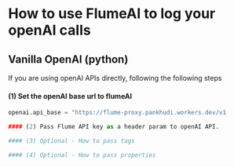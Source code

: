 # How to use FlumeAI to log your openAI calls

## Vanilla OpenAI (python)
If you are using openAI APIs directly, following the following steps

#### (1) Set the openAI base url to flumeAI

```python
openai.api_base = "https://flume-proxy.pankhudi.workers.dev/v1 

#### (2) Pass Flume API key as a header param to openAI API. 

#### (3) Optional - How to pass tags 

#### (4) Optional - How to pass properties 
